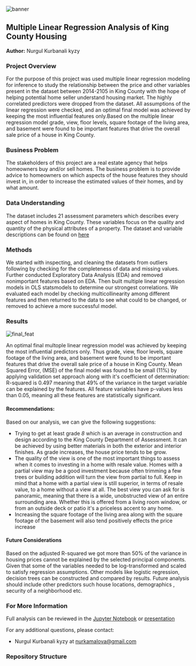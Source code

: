 

![banner](https://github.com/kamalova/Multiple-Linear-Regression-King-County-Housing/blob/main/images/banner.jpg)



## Multiple Linear Regression Analysis of King County Housing 
**Author:** Nurgul Kurbanali kyzy

### Project Overview

For the purpose of this project was used multiple linear regression modeling for inference to study the relationship between the price and other variables present in the dataset between 2014-2105 in King County with the hope of helping potential home seller understand housing market. The highly correlated predictors were dropped from the dataset. All assumptions of the linear regression were checked, and an optimal final model was achieved by keeping the most influential features only.Based on the multiple linear regression model grade, view, floor levels, square footage of the living area, and basement were found to be important features that drive the overall sale price of a house in King County.

### Business Problem

The stakeholders of this project are a real estate agency that helps homeowners buy and/or sell homes. The business problem is to provide advice to homeowners on which aspects of the house features they should invest in, in order to increase the estimated values of their homes, and by what amount.

### Data Understanding

The dataset includes 21 assessment parameters which describes every aspect of homes in King County. These variables focus on the quality and quantity of the physical attributes of a property. The dataset and variable descriptions can be found on [here](https://github.com/kamalova/Multiple-Linear-Regression-King-County-Housing/blob/main/data/column_names.md)

### Methods

We started with inspecting, and cleaning the datasets from outliers following by checking for the completeness of data and missing values. Further conducted Exploratory Data Analysis (EDA) and  removed nonimportant features based on EDA. Then built multiple linear regression models in OLS statsmodels to determine our strongest correlations. We evaluated each model  by checking multicollinearity among different features and then returned to the data to see what could to be changed, or removed to achieve a more successful model. 


### Results
![final_feat](https://github.com/kamalova/Multiple-Linear-Regression-King-County-Housing/blob/main/images/final_features.png)<p>
 
 
An optimal final multople linear regression model was achieved by keeping the most influential predictors only. Thus grade, view, floor levels, square footage of the living area, and basement were found to be important features that drive the overall sale price of a house in King County. Mean Squared Error, (MSE) of the final model was found to be small (11%) by applying validation set approach along with it's coefficient of determination: R-squared is 0.497 meaning that  49% of the variance in the target variable can be explained by the features. All feature variables have p-values less than 0.05, meaning all these features are statistically significant.<p>
#### Recommendations:
Based on our analysis, we can give the following suggestions:<p>
- Trying to get at least grade *8* which is an average in construction and design according to the King County Department of Assessment. It can be achieved by using better materials in both the exterior and interior finishes. As grade increases, the house price tends to be grow.
- The quality of the view is one of the most important things to assess when it comes to investing in a home with resale value. Homes with a partial view may be a good investment because often trimming a few trees or building addition will turn the view from partial to full. Keep in mind that a home with a partial view is still superior, in terms of resale value, to a home without a view at all. The best view you can ask for is panoramic, meaning that there is a wide, unobstructed view of an entire surrounding area. Whether this is offered from a living room window, or from an outside deck or patio it's a priceless accent to any home.
- Increasing the square footage of the living area along with the square footage of the basement will also tend positively effects the price increase
 
 #### Future Considerations
Based on the adjusted R-squared we got  more than 50% of the variance in housing prices cannot be explained by the selected principal components. Given that some of the variables needed to be log-transformed  and scaled to satisfy regression assumptions. Other models like logistic regression, decision trees can be constructed and compared by results. Future analysis should include other predictors such house locations, demographics , security of a neighborhood etc.
 
### For More Information
Full analysis can be reviewed in the [Jupyter Notebook](https://github.com/kamalova/Multiple-Linear-Regression-King-County-Housing/blob/main/notebook.ipynb) or   [presentation]() <p> 
For any additional questions, please contact:<p>
 - Nurgul Kurbanali kyzy at nurkamalova@gmail.com
  
 ### Repository Structure
  







